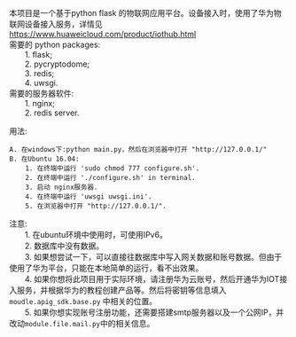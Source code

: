 本项目是一个基于python flask 的物联网应用平台。设备接入时，使用了华为物联网设备接入服务，详情见 https://www.huaweicloud.com/product/iothub.html 
<br>需要的 python packages:
<br>&emsp;&emsp;1. flask;
<br>&emsp;&emsp;2. pycryptodome;
<br>&emsp;&emsp;3. redis;
<br>&emsp;&emsp;4. uwsgi.
<br>需要的服务器软件:
    <br>&emsp;&emsp;1. nginx;
    <br>&emsp;&emsp;2. redis server.

用法:

    A. 在windows下:python main.py，然后在浏览器中打开 "http://127.0.0.1/"
    B. 在Ubuntu 16.04:
        1. 在终端中运行 'sudo chmod 777 configure.sh'.
        2. 在终端中运行 './configure.sh' in terminal.
        3. 启动 nginx服务器.
        4. 在终端中运行 'uwsgi uwsgi.ini'.
        5. 在浏览器中打开 "http://127.0.0.1/".

注意:
<br>&emsp;&emsp;1. 在ubuntu环境中使用时，可使用IPv6。
<br>&emsp;&emsp;2. 数据库中没有数据。
<br>&emsp;&emsp;3. 如果想尝试一下，可以直接往数据库中写入网关数据和账号数据。但由于使用了华为平台，只能在本地简单的运行，看不出效果。
<br>&emsp;&emsp;4. 如果你想将此项目用于实际环境，请注册华为云账号，然后开通华为IOT接入服务，并根据华为的教程创建产品等。然后将密钥等信息填入`moudle.apig_sdk.base.py`
中相关的位置。
<br>&emsp;&emsp;5. 如果你想实现账号注册功能，还需要搭建smtp服务器以及一个公网IP，并改动`module.file.mail.py`中的相关信息。 

